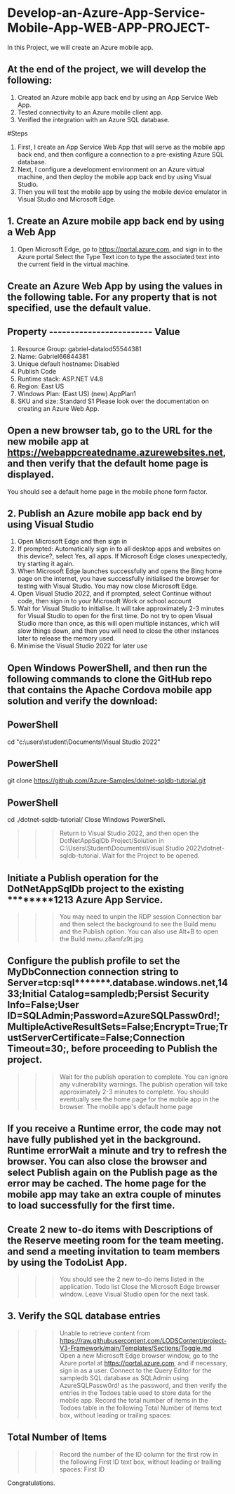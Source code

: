 # Develop-an-Azure-App-Service-Mobile-App-WEB-APP-PROJECT-
In this Project, we will create an Azure mobile app. 


## At the end of the project, we will develop the following:
1.	Created an Azure mobile app back end by using an App Service Web App.
2.	Tested connectivity to an Azure mobile client app.
3.	Verified the integration with an Azure SQL database.


#Steps
1.	First, I create an App Service Web App that will serve as the mobile app back end, and then configure a connection to a pre-existing Azure SQL database. 
2.	Next, I configure a development environment on an Azure virtual machine, and then deploy the mobile app back end by using Visual Studio. 
3.	Then you will test the mobile app by using the mobile device emulator in Visual Studio and Microsoft Edge.

## 1. Create an Azure mobile app back end by using a Web App
1.	Open Microsoft Edge, go to https://portal.azure.com, and sign in to the Azure portal 
Select the Type Text icon to type the associated text into the current field in the virtual machine.

## Create an Azure Web App by using the values in the following table. For any property that is not specified, use the default value.

## Property         ------------------------     	Value
1.	Resource Group:  gabriel-datalod55544381
2.	Name:	Gabriel66844381
3.	Unique default hostname:	Disabled
4.	Publish	Code
5.	Runtime stack:	ASP.NET V4.8
6.	Region:	East US
7.	Windows Plan: (East US) (new)	AppPlan1
8.	SKU and size:	Standard S1
Please look over the documentation on creating an Azure Web App.

## Open a new browser tab, go to the URL for the new mobile app at https://webappcreatedname.azurewebsites.net, and then verify that the default home page is displayed.
You should see a default home page in the mobile phone form factor.

## 2. Publish an Azure mobile app back end by using Visual Studio
1.	Open Microsoft Edge and then sign in 
2.	If prompted: Automatically sign in to all desktop apps and websites on this device?, select Yes, all apps. If Microsoft Edge closes unexpectedly, try starting it again.
3.	When Microsoft Edge launches successfully and opens the Bing home page on the internet, you have successfully initialised the browser for testing with Visual Studio. You may now close Microsoft Edge.
4.	Open Visual Studio 2022, and if prompted, select Continue without code, then sign in to your Microsoft Work or school account
5.	Wait for Visual Studio to initialise. It will take approximately 2-3 minutes for Visual Studio to open for the first time. Do not try to open Visual Studio more than once, as this will open multiple instances, which will slow things down, and then you will need to close the other instances later to release the memory used.
6.	Minimise the Visual Studio 2022 for later use

## Open Windows PowerShell, and then run the following commands to clone the GitHub repo that contains the Apache Cordova mobile app solution and verify the download:
## PowerShell
cd "c:\users\student\Documents\Visual Studio 2022\"
## PowerShell
git clone https://github.com/Azure-Samples/dotnet-sqldb-tutorial.git
## PowerShell
cd ./dotnet-sqldb-tutorial/
Close Windows PowerShell.
>>> Return to Visual Studio 2022, and then open the DotNetAppSqlDb Project/Solution in C:\Users\Student\Documents\Visual Studio 2022\dotnet-sqldb-tutorial.
>>> Wait for the Project to be opened.

## Initiate a Publish operation for the DotNetAppSqlDb project to the existing ********1213 Azure App Service.
>>> You may need to unpin the RDP session Connection bar and then select the background to see the Build menu and the Publish option. You can also use Alt+B to open the Build menu.z8amfz9t.jpg

## Configure the publish profile to set the MyDbConnection connection string to Server=tcp:sql*******.database.windows.net,1433;Initial Catalog=sampledb;Persist Security Info=False;User ID=SQLAdmin;Password=AzureSQLPassw0rd!;MultipleActiveResultSets=False;Encrypt=True;TrustServerCertificate=False;Connection Timeout=30;, before proceeding to Publish the project.
>>> Wait for the publish operation to complete. You can ignore any vulnerability warnings. The publish operation will take approximately 2-3 minutes to complete. You should eventually see the home page for the mobile app in the browser. The mobile app's default home page

## If you receive a Runtime error, the code may not have fully published yet in the background. Runtime errorWait a minute and try to refresh the browser. You can also close the browser and select Publish again on the Publish page as the error may be cached. The home page for the mobile app may take an extra couple of minutes to load successfully for the first time.

## Create 2 new to-do items with Descriptions of the Reserve meeting room for the team meeting. and send a meeting invitation to team members by using the TodoList App.
>>> You should see the 2 new to-do items listed in the application. Todo list
>>> Close the Microsoft Edge browser window. Leave Visual Studio open for the next task.

## 3. Verify the SQL database entries
>>> Unable to retrieve content from https://raw.githubusercontent.com/LODSContent/project-V3-Framework/main/Templates/Sections/Toggle.md
>>> Open a new Microsoft Edge browser window, go to the Azure portal at https://portal.azure.com, and if necessary, sign in as a user.
>>> Connect to the Query Editor for the sampledb SQL database as SQLAdmin using AzureSQLPassw0rd! as the password, and then verify the entries in the Todoes table used to store data for the mobile app.
>>> Record the total number of items in the Todoes table in the following Total Number of Items text box, without leading or trailing spaces:

## Total Number of Items
>>> Record the number of the ID column for the first row in the following First ID text box, without leading or trailing spaces:
>>> First ID 

Congratulations.

